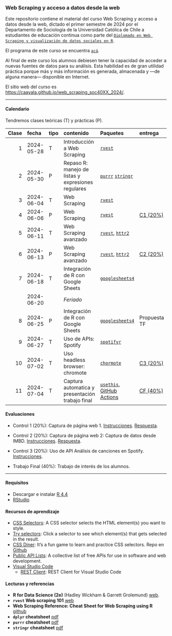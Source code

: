 
<!-- README.md is generated from README.Rmd. Please edit that file -->

### Web Scraping y acceso a datos desde la web

<!-- badges: start -->
<!-- badges: end -->

Este repositorio contiene el material del curso Web Scraping y acceso a
datos desde la web, dictado el primer semestre de 2024 por el
Departamento de Sociología de la Universidad Católica de Chile a
estudiantes de educación continua como parte del
[`Diplomado en Web Scraping y visualización de datos sociales en R`](https://educacioncontinua.uc.cl/programas/webscraping-y-acceso-a-datos-desde-la-web/).

El programa de este curso se encuentra [`acá`](files/01-programa.pdf).

Al final de este curso los alumnos debiesen tener la capacidad de
acceder a nuevas fuentes de datos para su análisis. Esta habilidad es de
gran utilidad práctica porque más y más información es generada,
almacenada y —de alguna manera— disponible en Internet.

El sitio web del curso es
<https://caayala.github.io/web_scraping_soc40XX_2024/>.

------------------------------------------------------------------------

#### Calendario

Tendremos clases teóricas (T) y prácticas (P).

| Clase | fecha      | tipo | contenido                                          | Paquetes                                                                                     | entrega                        | material                                                                                                    |
|------:|:-----------|:-----|:---------------------------------------------------|:---------------------------------------------------------------------------------------------|:-------------------------------|:------------------------------------------------------------------------------------------------------------|
|     1 | 2024-05-28 | T    | Introducción a Web Scraping                        | [`rvest`](https://rvest.tidyverse.org)                                                       |                                | [Slides](slides/class_1/class_1#1) [.qmd](slides/class_1/class_1.qmd)                                       |
|     2 | 2024-05-30 | P    | Repaso R: manejo de listas y expresiones regulares | [`purrr`](https://purrr.tidyverse.org) [`stringr`](https://stringr.tidyverse.org)            |                                | [Slides](slides/class_2/class_2#1) [.qmd](slides/class_2/class_2.qmd) [.R](slides/class_2/class_2_taller.R) |
|     3 | 2024-06-04 | T    | Web Scraping                                       | [`rvest`](https://rvest.tidyverse.org)                                                       |                                | [Slides](slides/class_3/class_3#1) [.qmd](slides/class_3/class_3.qmd)                                       |
|     4 | 2024-06-06 | P    | Web Scraping                                       | [`rvest`](https://rvest.tidyverse.org)                                                       | [C1 (20%)](homework/c_1.html)  | [Slides](slides/class_4/class_4#1) [.qmd](slides/class_4/class_4.qmd) [.R](slides/class_4/class_4_taller.R) |
|     5 | 2024-06-11 | T    | Web Scraping avanzado                              | [`rvest`](https://rvest.tidyverse.org), [`httr2`](https://httr2.r-lib.org)                   |                                | [Slides](slides/class_5/class_5#1) [.qmd](slides/class_5/class_5.qmd)                                       |
|     6 | 2024-06-13 | P    | Web Scraping avanzado                              | [`rvest`](https://rvest.tidyverse.org), [`httr2`](https://httr2.r-lib.org)                   | [C2 (20%)](homework/c_2.html)  | [Slides](slides/class_6/class_6#1) [.qmd](slides/class_6/class_6.qmd) [.R](slides/class_6/class_6_taller.R) |
|     7 | 2024-06-18 | T    | Integración de R con Google Sheets                 | [`googlesheets4`](https://googlesheets4.tidyverse.org)                                       |                                | [Slides](slides/class_7/class_7#1) [.qmd](slides/class_7/class_7.qmd)                                       |
|       | 2024-06-20 |      | *Feriado*                                          |                                                                                              |                                |                                                                                                             |
|     8 | 2024-06-25 | P    | Integración de R con Google Sheets                 | [`googlesheets4`](https://googlesheets4.tidyverse.org)                                       | Propuesta TF                   | [Slides](slides/class_8/class_8#1) [.qmd](slides/class_8/class_8.qmd) [.R](slides/class_8/class_8_taller.R) |
|     9 | 2024-06-27 | T    | Uso de APIs: Spotify                               | [`spotifyr`](https://www.rcharlie.com/spotifyr/)                                             |                                | [Slides](slides/class_9/class_9#1) [.qmd](slides/class_9/class_9.qmd)                                       |
|    10 | 2024-07-02 | T    | Uso headless browser: chromote                     | [`chormote`](https://rstudio.github.io/chromote/)                                            | [C3 (20%)](homework/c_3.html)  | [Slides](slides/class_10/class_10#1) [.qmd](slides/class_10/class_10.qmd)                                   |
|    11 | 2024-07-04 | T    | Captura automatica y presentación trabajo final    | [`usethis`](https://usethis.r-lib.org), [GitHub Actions](https://docs.github.com/en/actions) | [CF (40%)](homework/c_tf.html) | [Slides](slides/class_11/class_11#1) [.qmd](slides/class_11/class_11.qmd)                                   |

#### Evaluaciones

- Control 1 (20%): Captura de página web 1.
  [Instrucciones](./homework/c_1).
  [Respuesta](./homework/c_1_answers.pdf).

- Control 2 (20%): Captura de página web 2: Captura de datos desde IMBD.
  [Instrucciones](./homework/c_2).
  [Respuesta](./homework/c_2_answers.pdf).

- Control 3 (20%): Uso de API Análisis de canciones en Spotify.
  [Instrucciones](./homework/c_3).
  <!-- [Respuesta](./homework/c_3_answers.pdf) -->

- Trabajo Final (40%): Trabajo de interés de los alumnos.

------------------------------------------------------------------------

#### Requisitos

- Descargar e instalar [R 4.4](https://cran.r-project.org)
- [RStudio](https://posit.co/downloads/)

#### Recursos de aprendizaje

- [CSS Selectors](https://www.w3schools.com/css/css_selectors.asp): A
  CSS selector selects the HTML element(s) you want to style.
- [Try selectors](https://www.w3schools.com/CSSref/trysel.php): Click a
  selector to see which element(s) that gets selected in the result.
- [CSS Diner](https://flukeout.github.io): It’s a fun game to learn and
  practice CSS selectors. Repo en
  [Github](https://github.com/flukeout/css-diner)
- [Public API
  Lists](https://github.com/public-api-lists/public-api-lists): A
  collective list of free APIs for use in software and web development.
- [Visual Studio Code](https://code.visualstudio.com)
  - [REST
    Client](https://marketplace.visualstudio.com/items?itemName=humao.rest-client):
    REST Client for Visual Studio Code

#### Lecturas y referencias

- **R for Data Science (2e)** (Hadley Wickham & Garrett Grolemund)
  [web](https://r4ds.hadley.nz/index.html).
- **`rvest` Web scraping 101**
  [web](https://rvest.tidyverse.org/articles/rvest.html)
- **Web Scraping Reference: Cheat Sheet for Web Scraping using R**
  [github](https://github.com/yusuzech/r-web-scraping-cheat-sheet)
- **`dplyr` cheatsheet**
  [pdf](https://raw.githubusercontent.com/rstudio/cheatsheets/main/dplyr.pdf)
- **`purrr` cheatsheet**
  [pdf](https://raw.githubusercontent.com/rstudio/cheatsheets/main/purrr.pdf)
- **`stringr` cheatsheet**
  [pdf](https://raw.githubusercontent.com/rstudio/cheatsheets/main/strings.pdf)
